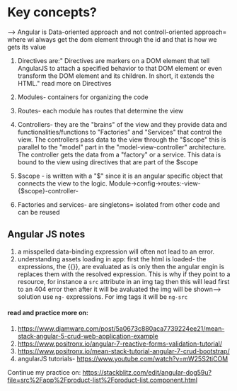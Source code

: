 # Key concepts?

--> Angular is Data-oriented approach and not controll-oriented approach= where wi always get the dom element through the id and that is how we gets its value

1. Directives are:" Directives are markers on a DOM element that tell AngularJS to attach a specified behavior to that DOM element or even transform the DOM element and its children. In short, it extends the HTML."
   <a src="https://www.tutorialsteacher.com/angularjs/angularjs-directives#:~:text=Directives%20are%20markers%20on%20a,where%20ng%20stands%20for%20Angular.">read more on Directives</a>

2. Modules- containers for organizing the code
3. Routes- each module has routes that determine the view
4. Controllers- they are the "brains" of the view and they provide data and  
   functionalities/functions to "Factories" and "Services" that control the view.
   The controllers pass data to the view through the "$scope"
   this is parallel to the "model" part in the "model-view-controller" architecture.
   The controller gets the data from a "factory" or a service.
   This data is bound to the view using directives that are part of the $scope
5. $scope - is written with a "$" since it is an angular specific object that connects the view to the logic.
   Module->config->routes:-view-{$scope}-controller-
6. Factories and services- are singletons= isolated from other code and can be reused

## Angular JS notes

1. a misspelled data-binding expression will often not lead to an error.
2. understanding assets loading in app: first the html is loaded- the expressions, the {{}}, are evaluated as is only then the angular engin is replaces them with the resolved expression. This is why if they point to a resource, for instance a `src` attribute in an img tag then this will lead first to an 404 error then after it will be avaluated the img will be shown--> solution use `ng-` expressions. For img tags it will be `ng-src`

#### read and practice more on:

1. https://www.djamware.com/post/5a0673c880aca7739224ee21/mean-stack-angular-5-crud-web-application-example
2. https://www.positronx.io/angular-7-reactive-forms-validation-tutorial/
3. https://www.positronx.io/mean-stack-tutorial-angular-7-crud-bootstrap/
4. angularJS tutorials- https://www.youtube.com/watch?v=mW25S2tiCOM

Continue my practice on:
https://stackblitz.com/edit/angular-dog59u?file=src%2Fapp%2Fproduct-list%2Fproduct-list.component.html
